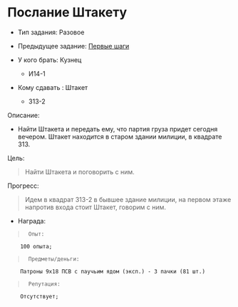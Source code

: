 # Послание Штакету
 - Тип задания: Разовое
 - Предыдущее задание: [Первые шаги](/quests/all/quests/6/)

 - У кого брать: Кузнец
 	- И14-1
 - Кому сдавать : Штакет
 	- З13-2
 
 Описание:
 
 - Найти Штакета и передать ему, что партия груза придет сегодня вечером. Штакет находится в старом здании милиции, в квадрате З13.
 
 Цель:

 > Найти Штакета и поговорить с ним.

 Прогресс:

 > Идем в квадрат З13-2 в бывшее здание милиции, на первом этаже напротив входа стоит Штакет, говорим с ним.

 - Награда:
 
 >		Опыт:
		100 опыта;

 >		Предметы/деньги:
		Патроны 9х18 ПСВ с паучьим ядом (эксп.) - 3 пачки (81 шт.)

 >		Репутация:
		Отсутствует;
